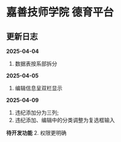 # 嘉善技师学院 德育平台

## 更新日志

**2025-04-04**
1. 数据表按系部拆分

**2025-04-05**
1. 编辑信息呈双栏显示

**2025-04-09**
1. 违纪添加分为三列;
2. 违纪添加、编辑中的分类调整为复选框输入

**待开发功能**
2. 权限更明确